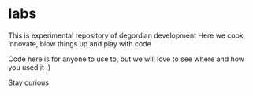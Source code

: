 labs
====

This is experimental repository of degordian development
Here we cook, innovate,  blow things up and play with code

Code here is for anyone to use to, but we will love to see where and how you used it :)

Stay curious
